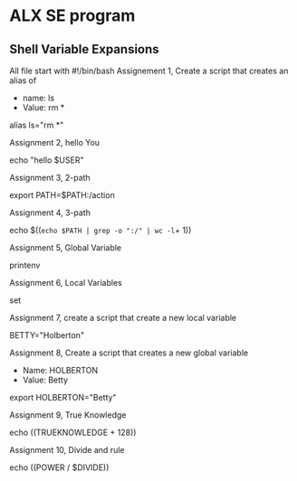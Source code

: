 # ALX SE program
## Shell Variable Expansions
All file start with #!/bin/bash
Assignement 1, Create a script that creates an alias of
+ name: ls
+ Value: rm *

alias ls="rm *"

Assignment 2, hello You

echo "hello $USER"

Assignment 3, 2-path

export PATH=$PATH:/action

Assignment 4, 3-path

echo $((`echo $PATH | grep -o ":/" | wc -l`+ 1))

Assignment 5, Global Variable

printenv

Assignment 6, Local Variables

set

Assignment 7, create a script that create a new local variable

BETTY="Holberton"

Assignment 8, Create a script that creates a new global variable
+ Name: HOLBERTON
+ Value: Betty

export HOLBERTON="Betty"

Assignment 9, True Knowledge

echo $(($TRUEKNOWLEDGE + 128))

Assignment 10, Divide and rule

echo $(($POWER / $DIVIDE))
